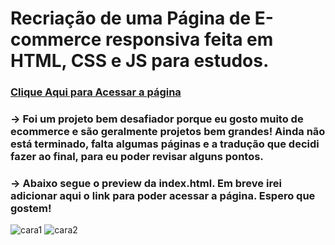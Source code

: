 # Recriação de uma Página de E-commerce responsiva feita em HTML, CSS e JS para estudos.
### [Clique Aqui para Acessar a página](https://hudsonmenezes.github.io/Cara-Ecommerce-HTML-CSS-JS/)
### -> Foi um projeto bem desafiador porque eu gosto muito de ecommerce e são geralmente projetos bem grandes! Ainda não está terminado, falta algumas páginas e a tradução que decidi fazer ao final, para eu poder revisar alguns pontos.<br>
### -> Abaixo segue o preview da index.html. Em breve irei adicionar aqui o link para poder acessar a página. Espero que gostem!
![cara1](https://user-images.githubusercontent.com/99617992/156624852-1f480996-13dd-45fb-bb2b-66cc7f12a0d7.png)
![cara2](https://user-images.githubusercontent.com/99617992/156624903-78ffdce5-5188-48a9-bb8f-f92c4edcbd44.png)
